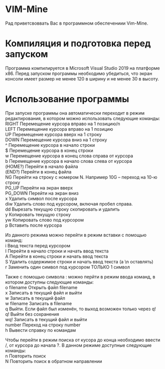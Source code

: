 # VIM-Mine
Рад приветсвоввать Вас в программном обеспечениии Vim-Mine.

# Компиляция и подготовка перед запуском
Программа компилируется в Microsoft Visual Studio 2019 на платформе x86.
Перед запуском программы необходимо убедиться, что экран консоли имеет размер не менее 120 в ширину и не менее 30 в высоту.

# Использование программы
 При запуске программы она автоматически переходит в режим редактирования, в котором можно использовать следующие команды:
<br/>RIGHT	Перемещение курсора вправо на 1 позицию/n
<br/>LEFT	Перемещение курсора вправо на 1 позицию
<br/>UP	Перемещение курсора вверх на 1 строку 
<br/>DOWN	Перемещение курсора вниз на 1 строку 
<br/>^ 	Перемещение курсора в начало строки 
<br/>$	Перемещение курсора в конец строки 
<br/>w	Перемещение курсора в конец слова справа от курсора 
<br/>b	Перемещение курсора в начало слова слева от курсора 
<br/>(HOME?)	Перейти в начало файла
<br/>(END?)	Перейти в конец файла
<br/>NG	Перейти на строку с номером N. Например 10G – переход на 10-ю строку
<br/>PG_UP	Перейти на экран вверх
<br/>PG_DOWN	Перейти на экран вниз
<br/>x	Удалить символ после курсора
<br/>diw	Удалить слово под курсором, включая пробел справа. 
<br/>dd	Вырезать текущую строку скопировать и удалить
<br/>y	Копировать текущую строку 
<br/>yw	Копировать слово под курсором 
<br/>p	Вставить после курсора
 
Из данного режима можно перейти в режим вставки с помощью команд:
<br/>i	Ввод текста перед курсором 
<br/>I	Перейти в начало строки и начать ввод текста 
<br/>A	Перейти в конец строки и начать ввод текста
<br/>S	Удалить содержимое строки и начать ввод текста (а \n оставлять)
<br/>r	Заменить один символ под курсором ТОЛЬКО 1 символ

Также с помощью символа : можно перйти в режим ввода команд, в котором доступны следующие команды:
<br/>o filename	Открыть файл filename
<br/>x	Записать в текущий файл и выйти
<br/>w	Записать в текущий файл
<br/>w filename	Записать в filename
<br/>q	Выйти. Если файл был изменён, то выход возможен только через q!
<br/>q!	Выйти без сохранения
<br/>wq!	Записать в текущий файл и выйти 
<br/>number	Переход на строку number
<br/>h	Вывести справку по командам

Чтобы перейти в режим поиска от кусора до конца необходимо ввести /, от курсора до начала ?. В данном режиме доступные следующие команды:
<br/>n	Повторить поиск
<br/>N	Повторить поиск в обратном направлении


